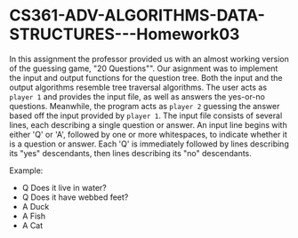 # CS361-ADV-ALGORITHMS-DATA-STRUCTURES---Homework03

In this assignment the professor provided us with an almost working version of the guessing game, "20 Questions"". Our asignment was to implement the input and output functions for the question tree. Both the input and the output algorithms resemble tree traversal algorithms. The user acts as `player 1` and provides the input file, as well as answers the yes-or-no questions. Meanwhile, the program acts as `player 2` guessing the answer based off the input provided by `player 1`. The input file consists of several lines, each describing a single question or answer. An input line begins with either 'Q' or 'A', followed by one or more whitespaces, to indicate whether it is a question or answer. Each 'Q' is immediately followed by lines describing its "yes" descendants, then lines describing its "no" descendants.

Example:
* Q Does it live in water?
* Q Does it have webbed feet?
* A Duck
* A Fish
* A Cat
